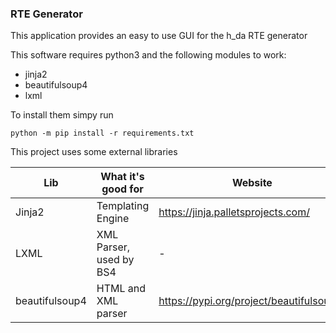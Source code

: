 ### RTE Generator

This application provides an easy to use GUI for the h_da RTE generator

This software requires python3 and the following modules to work:
- jinja2 
- beautifulsoup4 
- lxml

To install them simpy run
```
python -m pip install -r requirements.txt
```

This project uses some external libraries

| Lib            | What it's good for             | Website                                  | Documentation                                                        |
| -------------- | ------------------------------ | ---------------------------------------- | -------------------------------------------------------------------- |
| Jinja2         | Templating Engine              | https://jinja.palletsprojects.com/       | https://jinja.palletsprojects.com/                                  |
| LXML           | XML Parser, used by BS4        | -                                        | -                                                                    |
| beautifulsoup4 | HTML and XML parser            | https://pypi.org/project/beautifulsoup4/ | https://www.crummy.com/software/BeautifulSoup/bs4/doc/               |

